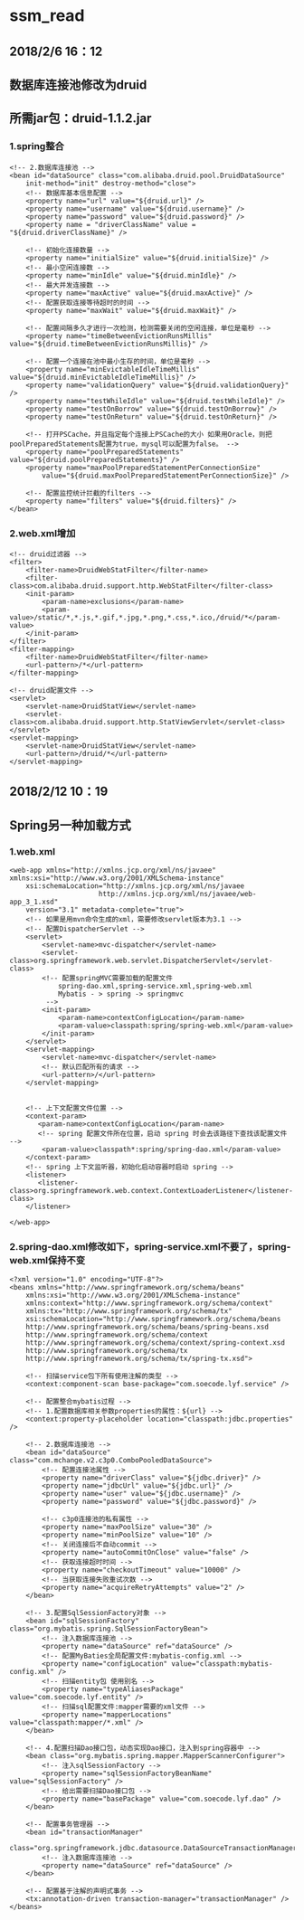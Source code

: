 # ssm_read

## 2018/2/6 16：12 
## 数据库连接池修改为druid
## 所需jar包：druid-1.1.2.jar
### 1.spring整合
	<!-- 2.数据库连接池 -->
	<bean id="dataSource" class="com.alibaba.druid.pool.DruidDataSource"
	    init-method="init" destroy-method="close">
	    <!-- 数据库基本信息配置 -->
	    <property name="url" value="${druid.url}" />
	    <property name="username" value="${druid.username}" />
	    <property name="password" value="${druid.password}" />
	    <property name = "driverClassName" value = "${druid.driverClassName}" />  
	
	    <!-- 初始化连接数量 -->
	    <property name="initialSize" value="${druid.initialSize}" />
	    <!-- 最小空闲连接数 -->
	    <property name="minIdle" value="${druid.minIdle}" />
	    <!-- 最大并发连接数 -->
	    <property name="maxActive" value="${druid.maxActive}" />
	    <!-- 配置获取连接等待超时的时间 -->
	    <property name="maxWait" value="${druid.maxWait}" />
	
	    <!-- 配置间隔多久才进行一次检测，检测需要关闭的空闲连接，单位是毫秒 -->
	    <property name="timeBetweenEvictionRunsMillis" value="${druid.timeBetweenEvictionRunsMillis}" />
	
	    <!-- 配置一个连接在池中最小生存的时间，单位是毫秒 -->
	    <property name="minEvictableIdleTimeMillis" value="${druid.minEvictableIdleTimeMillis}" />
	    <property name="validationQuery" value="${druid.validationQuery}" />
	    <property name="testWhileIdle" value="${druid.testWhileIdle}" />
	    <property name="testOnBorrow" value="${druid.testOnBorrow}" />
	    <property name="testOnReturn" value="${druid.testOnReturn}" />
	
	    <!-- 打开PSCache，并且指定每个连接上PSCache的大小 如果用Oracle，则把poolPreparedStatements配置为true，mysql可以配置为false。 -->
	    <property name="poolPreparedStatements" value="${druid.poolPreparedStatements}" />
	    <property name="maxPoolPreparedStatementPerConnectionSize"
	        value="${druid.maxPoolPreparedStatementPerConnectionSize}" />
	
	    <!-- 配置监控统计拦截的filters -->
	    <property name="filters" value="${druid.filters}" />
	</bean> 

### 2.web.xml增加
	<!-- druid过滤器 -->
	<filter>
	    <filter-name>DruidWebStatFilter</filter-name>
	    <filter-class>com.alibaba.druid.support.http.WebStatFilter</filter-class>
	    <init-param>
	        <param-name>exclusions</param-name>
	        <param-value>/static/*,*.js,*.gif,*.jpg,*.png,*.css,*.ico,/druid/*</param-value>
	    </init-param>
	</filter>
	<filter-mapping>
	    <filter-name>DruidWebStatFilter</filter-name>
	    <url-pattern>/*</url-pattern>
	</filter-mapping>
	
	<!-- druid配置文件 -->
	<servlet>
	    <servlet-name>DruidStatView</servlet-name>
	    <servlet-class>com.alibaba.druid.support.http.StatViewServlet</servlet-class>
	</servlet>
	<servlet-mapping>
	    <servlet-name>DruidStatView</servlet-name>
	    <url-pattern>/druid/*</url-pattern>
	</servlet-mapping> 
	
## 2018/2/12 10：19
## Spring另一种加载方式
### 1.web.xml
	<web-app xmlns="http://xmlns.jcp.org/xml/ns/javaee" xmlns:xsi="http://www.w3.org/2001/XMLSchema-instance"
		xsi:schemaLocation="http://xmlns.jcp.org/xml/ns/javaee
	                      http://xmlns.jcp.org/xml/ns/javaee/web-app_3_1.xsd"
		version="3.1" metadata-complete="true">
		<!-- 如果是用mvn命令生成的xml，需要修改servlet版本为3.1 -->
		<!-- 配置DispatcherServlet -->
		<servlet>
			<servlet-name>mvc-dispatcher</servlet-name>
			<servlet-class>org.springframework.web.servlet.DispatcherServlet</servlet-class>
			<!-- 配置springMVC需要加载的配置文件
				spring-dao.xml,spring-service.xml,spring-web.xml
				Mybatis - > spring -> springmvc
			 -->
			<init-param>
				<param-name>contextConfigLocation</param-name>
				<param-value>classpath:spring/spring-web.xml</param-value>
			</init-param>
		</servlet>
		<servlet-mapping>
			<servlet-name>mvc-dispatcher</servlet-name>
			<!-- 默认匹配所有的请求 -->
			<url-pattern>/</url-pattern>
		</servlet-mapping>
		
		
		<!-- 上下文配置文件位置 -->
		<context-param>
		   <param-name>contextConfigLocation</param-name>
		   <!-- spring 配置文件所在位置，启动 spring 时会去该路径下查找该配置文件 -->
		    <param-value>classpath*:spring/spring-dao.xml</param-value>
		</context-param>
		<!-- spring 上下文监听器，初始化启动容器时启动 spring -->
		<listener>
		   <listener-class>org.springframework.web.context.ContextLoaderListener</listener-class>
		</listener>
		
	</web-app>
	
### 2.spring-dao.xml修改如下，spring-service.xml不要了，spring-web.xml保持不变
	<?xml version="1.0" encoding="UTF-8"?>
	<beans xmlns="http://www.springframework.org/schema/beans"
		xmlns:xsi="http://www.w3.org/2001/XMLSchema-instance" 
		xmlns:context="http://www.springframework.org/schema/context"
		xmlns:tx="http://www.springframework.org/schema/tx"
		xsi:schemaLocation="http://www.springframework.org/schema/beans
		http://www.springframework.org/schema/beans/spring-beans.xsd
		http://www.springframework.org/schema/context
		http://www.springframework.org/schema/context/spring-context.xsd
		http://www.springframework.org/schema/tx
		http://www.springframework.org/schema/tx/spring-tx.xsd">
		
		<!-- 扫描service包下所有使用注解的类型 -->
		<context:component-scan base-package="com.soecode.lyf.service" />
		
		<!-- 配置整合mybatis过程 -->
		<!-- 1.配置数据库相关参数properties的属性：${url} -->
		<context:property-placeholder location="classpath:jdbc.properties" />
	
		<!-- 2.数据库连接池 -->
		<bean id="dataSource" class="com.mchange.v2.c3p0.ComboPooledDataSource">
			<!-- 配置连接池属性 -->
			<property name="driverClass" value="${jdbc.driver}" />
			<property name="jdbcUrl" value="${jdbc.url}" />
			<property name="user" value="${jdbc.username}" />
			<property name="password" value="${jdbc.password}" />
	
			<!-- c3p0连接池的私有属性 -->
			<property name="maxPoolSize" value="30" />
			<property name="minPoolSize" value="10" />
			<!-- 关闭连接后不自动commit -->
			<property name="autoCommitOnClose" value="false" />
			<!-- 获取连接超时时间 -->
			<property name="checkoutTimeout" value="10000" />
			<!-- 当获取连接失败重试次数 -->
			<property name="acquireRetryAttempts" value="2" />
		</bean>
	
		<!-- 3.配置SqlSessionFactory对象 -->
		<bean id="sqlSessionFactory" class="org.mybatis.spring.SqlSessionFactoryBean">
			<!-- 注入数据库连接池 -->
			<property name="dataSource" ref="dataSource" />
			<!-- 配置MyBaties全局配置文件:mybatis-config.xml -->
			<property name="configLocation" value="classpath:mybatis-config.xml" />
			<!-- 扫描entity包 使用别名 -->
			<property name="typeAliasesPackage" value="com.soecode.lyf.entity" />
			<!-- 扫描sql配置文件:mapper需要的xml文件 -->
			<property name="mapperLocations" value="classpath:mapper/*.xml" />
		</bean>
	
		<!-- 4.配置扫描Dao接口包，动态实现Dao接口，注入到spring容器中 -->
		<bean class="org.mybatis.spring.mapper.MapperScannerConfigurer">
			<!-- 注入sqlSessionFactory -->
			<property name="sqlSessionFactoryBeanName" value="sqlSessionFactory" />
			<!-- 给出需要扫描Dao接口包 -->
			<property name="basePackage" value="com.soecode.lyf.dao" />
		</bean>
		
		<!-- 配置事务管理器 -->
		<bean id="transactionManager"
			class="org.springframework.jdbc.datasource.DataSourceTransactionManager">
			<!-- 注入数据库连接池 -->
			<property name="dataSource" ref="dataSource" />
		</bean>
	
		<!-- 配置基于注解的声明式事务 -->
		<tx:annotation-driven transaction-manager="transactionManager" />
	</beans>
